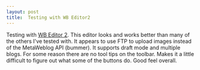 ```yaml
---
layout: post
title:  Testing with WB Editor2
---
```

Testing with [WB Editor 2](http://www.wbeditor.com/). This editor looks and works better than many of the others I've tested with. It appears to use FTP to upload images instead of the MetaWeblog API (bummer). It supports draft mode and multiple blogs. For some reason there are no tool tips on the toolbar. Makes it a little difficult to figure out what some of the buttons do. Good feel overall.
